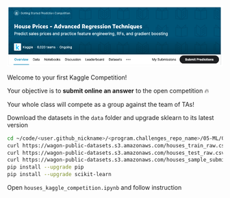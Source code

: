 <img src='https://github.com/lewagon/data-images/blob/master/ML/kaggle-batch-challenge.png?raw=true' width=600>

Welcome to your first Kaggle Competition!

Your objective is to **submit online an answer** to the open competition 🔥

Your whole class will compete as a group against the team of TAs!

Download the datasets in the `data` folder and upgrade sklearn to its latest version

```bash
cd ~/code/<user.github_nickname>/<program.challenges_repo_name>/05-ML/07-Ensemble-Methods/Houses-Kaggle-Competition
curl https://wagon-public-datasets.s3.amazonaws.com/houses_train_raw.csv > data/train.csv
curl https://wagon-public-datasets.s3.amazonaws.com/houses_test_raw.csv > data/test.csv
curl https://wagon-public-datasets.s3.amazonaws.com/houses_sample_submission.csv > data/sample_submission.csv
pip install --upgrade pip
pip install --upgrade scikit-learn
```

Open `houses_kaggle_competition.ipynb` and follow instruction
